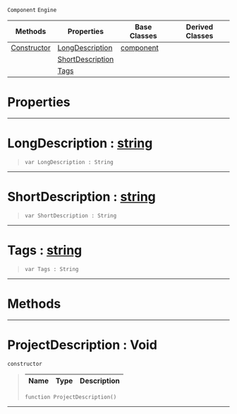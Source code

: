  `Component` `Engine`



|Methods|Properties|Base Classes|Derived Classes|
|---|---|---|---|
|[ Constructor](https://plasmaengine.github.io/PlasmaDocs/Plasma1/C++/code_reference/class_reference/projectdescription.md#projectdescription-void)|[ LongDescription](https://plasmaengine.github.io/PlasmaDocs/Plasma1/C++/code_reference/class_reference/projectdescription.md#longdescription-plasma-eng)|[component](https://plasmaengine.github.io/PlasmaDocs/Plasma1/C++/code_reference/class_reference/component.md)| |
| |[ ShortDescription](https://plasmaengine.github.io/PlasmaDocs/Plasma1/C++/code_reference/class_reference/projectdescription.md#shortdescription-plasma-en)| | |
| |[ Tags](https://plasmaengine.github.io/PlasmaDocs/Plasma1/C++/code_reference/class_reference/projectdescription.md#tags-plasma-engine-documen)| | |


 #  Properties


---  
 #  LongDescription : [string](https://plasmaengine.github.io/PlasmaDocs/Plasma1/C++/code_reference/lightning_base_types/string.md)

> 
> ``` lang=cpp, name=Lightning
> var LongDescription : String


---  
 #  ShortDescription : [string](https://plasmaengine.github.io/PlasmaDocs/Plasma1/C++/code_reference/lightning_base_types/string.md)

> 
> ``` lang=cpp, name=Lightning
> var ShortDescription : String


---  
 #  Tags : [string](https://plasmaengine.github.io/PlasmaDocs/Plasma1/C++/code_reference/lightning_base_types/string.md)

> 
> ``` lang=cpp, name=Lightning
> var Tags : String


---  
 #  Methods


---  
 #  ProjectDescription : Void

 `constructor`

> 
> |Name|Type|Description|
> |---|---|---|
> ``` lang=cpp, name=Lightning
> function ProjectDescription()
> ``` 


---  
 

 